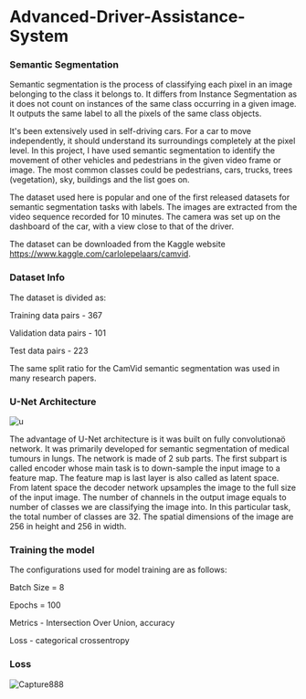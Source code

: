 # Advanced-Driver-Assistance-System

### Semantic Segmentation ###

Semantic segmentation is the process of classifying each pixel in an image belonging to the class it belongs to. It differs from Instance Segmentation as it does not count on instances of the same class occurring in a  given image. It outputs the same label to all the pixels of the same class objects. 

It's been extensively used in self-driving cars. For a car to move independently, it should understand its surroundings completely at the pixel level. In this project, I have used semantic segmentation to identify the movement of other vehicles and pedestrians in the given video frame or image. The most common classes could be pedestrians, cars, trucks, trees (vegetation), sky, buildings and the list goes on. 

The dataset used here is popular and one of the first released datasets for semantic segmentation tasks with labels. The images are extracted from the video sequence recorded for 10 minutes. The camera was set up on the dashboard of the car, with a view close to that of the driver.

The dataset can be downloaded from the Kaggle website https://www.kaggle.com/carlolepelaars/camvid.

### Dataset Info ###

The dataset is divided as:
 
Training data pairs - 367

Validation data pairs - 101

Test data pairs - 223

The same split ratio for the CamVid semantic segmentation was used in many research papers. 

### U-Net Architecture ###


![u](https://user-images.githubusercontent.com/55786239/142224277-65a3fe55-5e30-490a-ae66-747a06392acb.PNG)


The advantage of U-Net architecture is it was built on fully convolutionaö network. It was primarily developed for semantic segmentation of medical tumours in lungs. The network is made of 2 sub parts. The first subpart is called encoder whose main task is to down-sample the input image to a feature map. The feature map is last layer is also called as latent space. From latent space the decoder network upsamples the image to the full size of the input image. The number of channels in the output image equals to number of classes we are classifying the image into. In this particular task, the total number of classes are 32. The spatial dimensions of the image are 256 in height and 256 in width.

### Training the model ###

The configurations used for model training are as follows:

Batch Size = 8

Epochs = 100

Metrics - Intersection Over Union, accuracy

Loss - categorical crossentropy

### Loss ###

![Capture888](https://user-images.githubusercontent.com/55786239/142231251-0271fe64-7f44-4614-a47c-b0748a3c5c04.PNG)





